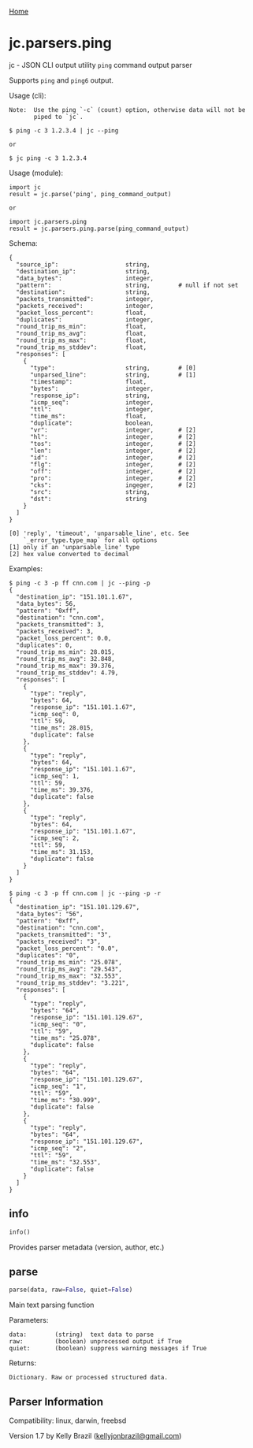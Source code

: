 [Home](https://kellyjonbrazil.github.io/jc/)

# jc.parsers.ping
jc - JSON CLI output utility `ping` command output parser

Supports `ping` and `ping6` output.

Usage (cli):

    Note:  Use the ping `-c` (count) option, otherwise data will not be
           piped to `jc`.

    $ ping -c 3 1.2.3.4 | jc --ping

    or

    $ jc ping -c 3 1.2.3.4

Usage (module):

    import jc
    result = jc.parse('ping', ping_command_output)

    or

    import jc.parsers.ping
    result = jc.parsers.ping.parse(ping_command_output)

Schema:

    {
      "source_ip":                   string,
      "destination_ip":              string,
      "data_bytes":                  integer,
      "pattern":                     string,        # null if not set
      "destination":                 string,
      "packets_transmitted":         integer,
      "packets_received":            integer,
      "packet_loss_percent":         float,
      "duplicates":                  integer,
      "round_trip_ms_min":           float,
      "round_trip_ms_avg":           float,
      "round_trip_ms_max":           float,
      "round_trip_ms_stddev":        float,
      "responses": [
        {
          "type":                    string,        # [0]
          "unparsed_line":           string,        # [1]
          "timestamp":               float,
          "bytes":                   integer,
          "response_ip":             string,
          "icmp_seq":                integer,
          "ttl":                     integer,
          "time_ms":                 float,
          "duplicate":               boolean,
          "vr":                      integer,       # [2]
          "hl":                      integer,       # [2]
          "tos":                     integer,       # [2]
          "len":                     integer,       # [2]
          "id":                      integer,       # [2]
          "flg":                     integer,       # [2]
          "off":                     integer,       # [2]
          "pro":                     integer,       # [2]
          "cks":                     ingeger,       # [2]
          "src":                     string,
          "dst":                     string
        }
      ]
    }

    [0] 'reply', 'timeout', 'unparsable_line', etc. See
        `_error_type.type_map` for all options
    [1] only if an 'unparsable_line' type
    [2] hex value converted to decimal

Examples:

    $ ping -c 3 -p ff cnn.com | jc --ping -p
    {
      "destination_ip": "151.101.1.67",
      "data_bytes": 56,
      "pattern": "0xff",
      "destination": "cnn.com",
      "packets_transmitted": 3,
      "packets_received": 3,
      "packet_loss_percent": 0.0,
      "duplicates": 0,
      "round_trip_ms_min": 28.015,
      "round_trip_ms_avg": 32.848,
      "round_trip_ms_max": 39.376,
      "round_trip_ms_stddev": 4.79,
      "responses": [
        {
          "type": "reply",
          "bytes": 64,
          "response_ip": "151.101.1.67",
          "icmp_seq": 0,
          "ttl": 59,
          "time_ms": 28.015,
          "duplicate": false
        },
        {
          "type": "reply",
          "bytes": 64,
          "response_ip": "151.101.1.67",
          "icmp_seq": 1,
          "ttl": 59,
          "time_ms": 39.376,
          "duplicate": false
        },
        {
          "type": "reply",
          "bytes": 64,
          "response_ip": "151.101.1.67",
          "icmp_seq": 2,
          "ttl": 59,
          "time_ms": 31.153,
          "duplicate": false
        }
      ]
    }

    $ ping -c 3 -p ff cnn.com | jc --ping -p -r
    {
      "destination_ip": "151.101.129.67",
      "data_bytes": "56",
      "pattern": "0xff",
      "destination": "cnn.com",
      "packets_transmitted": "3",
      "packets_received": "3",
      "packet_loss_percent": "0.0",
      "duplicates": "0",
      "round_trip_ms_min": "25.078",
      "round_trip_ms_avg": "29.543",
      "round_trip_ms_max": "32.553",
      "round_trip_ms_stddev": "3.221",
      "responses": [
        {
          "type": "reply",
          "bytes": "64",
          "response_ip": "151.101.129.67",
          "icmp_seq": "0",
          "ttl": "59",
          "time_ms": "25.078",
          "duplicate": false
        },
        {
          "type": "reply",
          "bytes": "64",
          "response_ip": "151.101.129.67",
          "icmp_seq": "1",
          "ttl": "59",
          "time_ms": "30.999",
          "duplicate": false
        },
        {
          "type": "reply",
          "bytes": "64",
          "response_ip": "151.101.129.67",
          "icmp_seq": "2",
          "ttl": "59",
          "time_ms": "32.553",
          "duplicate": false
        }
      ]
    }


## info
```python
info()
```
Provides parser metadata (version, author, etc.)

## parse
```python
parse(data, raw=False, quiet=False)
```

Main text parsing function

Parameters:

    data:        (string)  text data to parse
    raw:         (boolean) unprocessed output if True
    quiet:       (boolean) suppress warning messages if True

Returns:

    Dictionary. Raw or processed structured data.

## Parser Information
Compatibility:  linux, darwin, freebsd

Version 1.7 by Kelly Brazil (kellyjonbrazil@gmail.com)

